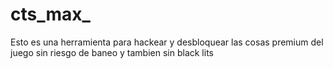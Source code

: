 # cts_max_
Esto es una herramienta para hackear y desbloquear las cosas premium del juego sin riesgo de baneo y tambien sin black lits
